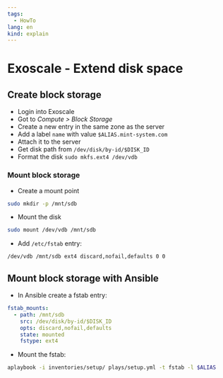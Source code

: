 ```yaml
---
tags:
  - HowTo
lang: en
kind: explain
---
```


# Exoscale - Extend disk space

## Create block storage

- Login into Exoscale
- Got to _Compute > Block Storage_
- Create a new entry in the same zone as the server
- Add a label `name` with value `$ALIAS.mint-system.com`
- Attach it to the server
- Get disk path from `/dev/disk/by-id/$DISK_ID`
- Format the disk `sudo mkfs.ext4 /dev/vdb`

### Mount block storage

- Create a mount point

```bash
sudo mkdir -p /mnt/sdb
```

- Mount the disk

```bash
sudo mount /dev/vdb /mnt/sdb
```

- Add `/etc/fstab` entry:

```
/dev/vdb /mnt/sdb ext4 discard,nofail,defaults 0 0
```

## Mount block storage with Ansible

- In Ansible create a fstab entry:

```yml
fstab_mounts:
  - path: /mnt/sdb
    src: /dev/disk/by-id/$DISK_ID
    opts: discard,nofail,defaults
    state: mounted
    fstype: ext4
```

- Mount the fstab:

```bash
aplaybook -i inventories/setup/ plays/setup.yml -t fstab -l $ALIAS
```
